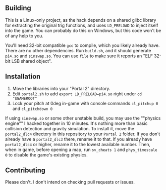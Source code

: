 ## Building
This is a Linux-only project, as the hack depends on a shared glibc library for extracting the original trig functions, and uses `LD_PRELOAD` to inject itself into the game. You can probably do this on Windows, but this code won't be of any help to you.

You'll need 32-bit compatible `gcc` to compile, which you likely already have. There are no other dependencies. Run `build.sh`, and it should generate `pi4.so` and `sinswap.so`. You can use `file` to make sure it reports an "ELF 32-bit LSB shared object". 

## Installation

1. Move the libraries into your "Portal 2" directory.
2. Edit `portal2.sh` to add `export LD_PRELOAD=pi4.so` right under `cd "$GAMEROOT"`
3. Lock your pitch at 0deg in-game with console commands `cl_pitchup 0` and `cl_pitchdown 0`

If using `sinswap.so` or some other unstable build, you may use the ""physics engine"" I hacked together in 10 minutes. It's nothing more than basic collision detection and gravity simulation. To install it, move the `portal2_dlc4` directory in this repository to your `Portal 2` folder. If you don't already have a `portal2_dlc3` there, rename it to that. If you already have `portal2_dlc4` or higher, rename it to the lowest available number. Then, when in game, before opening a map, run `sv_cheats 1` and `phys_timescale 0` to disable the game's existing physics.

## Contributing
Please don't. I don't intend on checking pull requests or issues.
